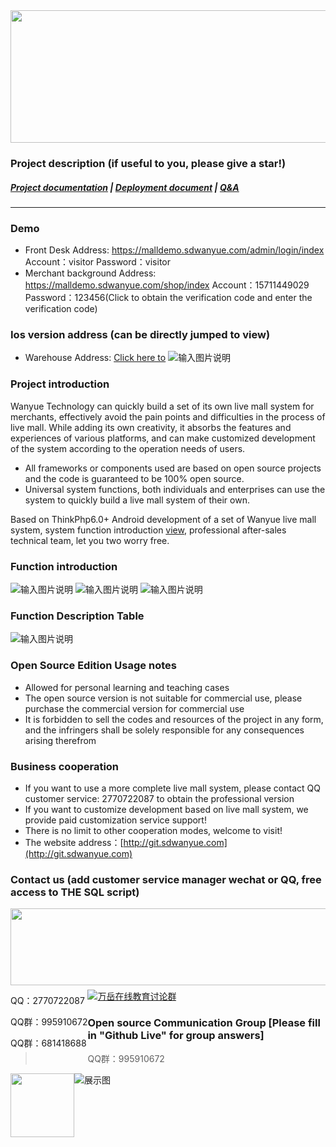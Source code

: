 <div align=center><img src="https://images.gitee.com/uploads/images/2021/0929/142554_97c034b0_8162876.png" width="590" height="212"/></div>


### Project description (if useful to you, please give a star!)
##### <a target="_blank" href="https://www.kancloud.cn/wanyuekaiyuan11/wanyue_zhibo_ios/2789011">Project documentation</a> |  <a target="_blank" href="https://www.kancloud.cn/wanyuekaiyuan11/wanyue_zhibo_ios/2789011">Deployment document</a>  |  <a target="_blank" href="https://www.kancloud.cn/wanyuekaiyuan11/wanyue_zhibo_ios/2789011">Q&A</a>
---

### Demo
- Front Desk Address: <a target="_blank" href="https://malldemo.sdwanyue.com/admin/login/index">https://malldemo.sdwanyue.com/admin/login/index</a> Account：visitor     Password：visitor
- Merchant background Address: <a target="_blank" href="https://malldemo.sdwanyue.com/shop/index">https://malldemo.sdwanyue.com/shop/index</a> Account：15711449029 Password：123456(Click to obtain the verification code and enter the verification code)

### Ios version address (can be directly jumped to view)
- Warehouse Address: <a target="_blank" href="https://gitee.com/WanYueKeJi/wanyue_zhibo_ios">Click here to</a>
  ![输入图片说明](https://images.gitee.com/uploads/images/2021/0929/201432_b98e1d63_8162876.png "155114_9bce1969_8162876.png")

### Project introduction
Wanyue Technology can quickly build a set of its own live mall system for merchants, effectively avoid the pain points and difficulties in the process of live mall. While adding its own creativity, it absorbs the features and experiences of various platforms, and can make customized development of the system according to the operation needs of users.
* All frameworks or components used are based on open source projects and the code is guaranteed to be 100% open source.
* Universal system functions, both individuals and enterprises can use the system to quickly build a live mall system of their own.

Based on ThinkPhp6.0+ Android development of a set of Wanyue live mall system, system function introduction [view](), professional after-sales technical team, let you two worry free.

### Function introduction
![输入图片说明](https://images.gitee.com/uploads/images/2021/1101/173747_cb4407f6_8162876.png "直播电商开源版1.png")
![输入图片说明](https://images.gitee.com/uploads/images/2021/1101/173756_920ff851_8162876.png "直播电商开源版2.png")
![输入图片说明](https://images.gitee.com/uploads/images/2021/1101/173804_ab8632cd_8162876.png "直播电商开源版3.png")
### Function Description Table
![输入图片说明](https://images.gitee.com/uploads/images/2021/0929/210122_47ed5487_8162876.png "未标题-1.png")
### Open Source Edition Usage notes

- Allowed for personal learning and teaching cases
- The open source version is not suitable for commercial use, please purchase the commercial version for commercial use
- It is forbidden to sell the codes and resources of the project in any form, and the infringers shall be solely responsible for any consequences arising therefrom

### Business cooperation
* If you want to use a more complete live mall system, please contact QQ customer service: 2770722087 to obtain the professional version
* If you want to customize development based on live mall system, we provide paid customization service support!
* There is no limit to other cooperation modes, welcome to visit!
* The website address：[http://git.sdwanyue.com](http://git.sdwanyue.com)


### Contact us (add customer service manager wechat or QQ, free access to THE SQL script)

<div style='height: 130px'>
    <img class="kefu_weixin" style="float:left;" src="https://gitee.com/WanYueKeJi/wanyue_education_uniapp/raw/newone/pages/%E5%BC%A0%E7%9A%93%E5%BC%80%E6%BA%90.png" width="602" height="123"/>
    <div style="float:left;">
        <p>QQ：2770722087</p>
        <p>QQ群：995910672</p>
        <p>QQ群：681418688</p>
    </div>
</div>
<a target="_blank" href="https://qm.qq.com/cgi-bin/qm/qr?k=JShAyXeoKqg2lWFEUSElxELImhjeMG4y&jump_from=webapi"><img border="0" src="https://images.gitee.com/uploads/images/2021/0317/100424_072ee536_8543696.png" alt="万岳在线教育讨论群" title="万岳在线教育讨论群"></a> 

###  Open source Communication Group [Please fill in "Github Live" for group answers]

> QQ群：995910672
<img class="kefu_weixin" style="float:left;" src="https://images.gitee.com/uploads/images/2021/0524/181101_c6bda503_2242923.jpeg" width="102" height="102"/>


![展示图](https://images.gitee.com/uploads/images/2021/0317/100511_29ed24e9_8543696.png "公众号.png")
